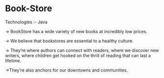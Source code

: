 # Book-Store

Technologies :- Java

-> BookStore has a wide variety of new books at incredibly low prices.

-> We believe that bookstores are essential to a healthy culture. 

-> They’re where authors can connect with readers, where we discover new writers, where children get hooked on the thrill of reading that can last a lifetime. 

->They’re also anchors for our downtowns and communities.
